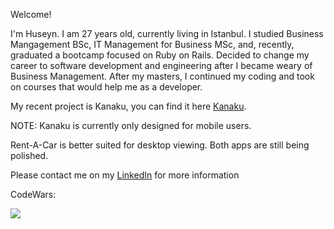Welcome!

I'm Huseyn. I am 27 years old, currently living in Istanbul. I studied Business Mangagement BSc, IT Management for Business MSc, and, recently, graduated a bootcamp focused on Ruby on Rails. Decided to change my career to software development and engineering after I became weary of Business Management. After my masters, I continued my coding and took on courses that would help me as a developer.

My recent project is Kanaku, you can find it here <a href="http://www.kanaku.me/">Kanaku</a>.

NOTE: Kanaku is currently only designed for mobile users. 

Rent-A-Car is better suited for desktop viewing. Both apps are still being polished.

Please contact me on my <a href="https://www.linkedin.com/in/huseyn-hajiyev-akif/">LinkedIn</a> for more information

CodeWars:

<a href="https://www.codewars.com/users/HuseynHajiyev"><img src="https://www.codewars.com/users/HuseynHajiyev/badges/large"></img></a>
